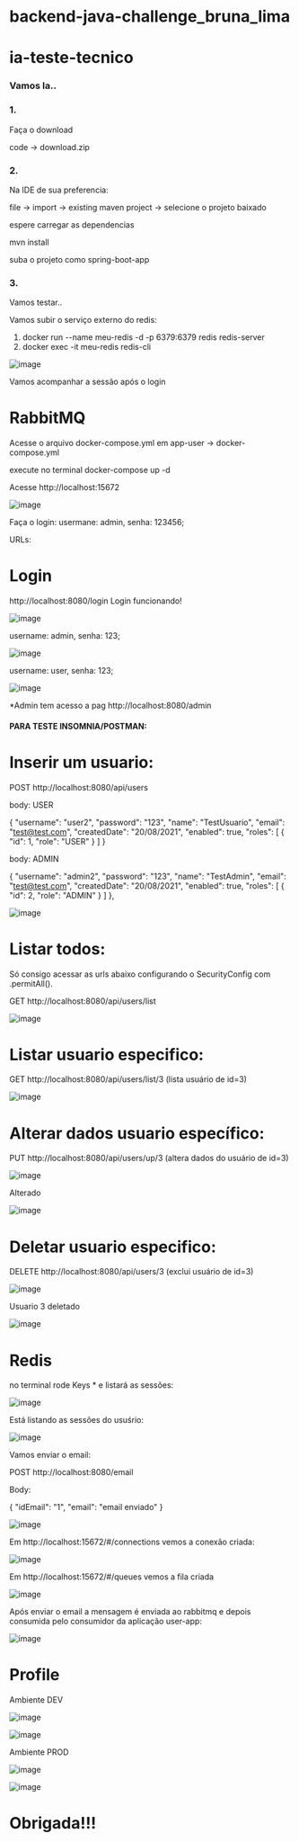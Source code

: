 # backend-java-challenge_bruna_lima

# ia-teste-tecnico

<h3>Vamos la..</h3>


<h3>1.</h3> Faça o download

code -> download.zip

<h3>2.</h3> Na IDE de sua preferencia:

file -> import -> existing maven project -> selecione o projeto baixado

espere carregar as dependencias

mvn install

suba o projeto como spring-boot-app

<h3>3.</h3> Vamos testar..


Vamos subir o serviço externo do redis:

1. docker run --name meu-redis -d -p 6379:6379 redis redis-server
2. docker exec -it meu-redis redis-cli

![image](https://user-images.githubusercontent.com/39420860/130433049-98605cfd-7136-4fe0-bde8-5660e4eba32b.png)

Vamos acompanhar a sessão após o login

  


<h1>RabbitMQ</h1>

Acesse o arquivo docker-compose.yml em app-user -> docker-compose.yml

execute no terminal docker-compose up -d

Acesse http://localhost:15672

![image](https://user-images.githubusercontent.com/39420860/130442066-240b57cb-4ec1-4873-a593-477f3069db57.png)


Faça o login: usermane: admin, senha: 123456;




URLs: 

#  Login

http://localhost:8080/login Login funcionando!

![image](https://user-images.githubusercontent.com/39420860/130431416-4a113f59-2576-4ee7-b776-39dfdd4f0dc3.png)



username: admin, senha: 123; 

![image](https://user-images.githubusercontent.com/39420860/130431136-311fcc18-25c5-4a5d-9484-b75c3045ad5f.png)


username: user, senha: 123;

![image](https://user-images.githubusercontent.com/39420860/130431322-69f62ee2-8e9e-4658-8dee-e918a5ee2aa6.png)


*Admin tem acesso a pag http://localhost:8080/admin

<h4>PARA TESTE INSOMNIA/POSTMAN:</h4> 


#  Inserir um usuario:

POST http://localhost:8080/api/users

body: USER

{
  "username": "user2",
  "password": "123",
  "name": "TestUsuario",
  "email": "test@test.com",
  "createdDate": "20/08/2021",
  "enabled": true,
  "roles": [
    {
      "id": 1,
      "role": "USER"
    }
  ]
}

body: ADMIN

 {
    "username": "admin2",
    "password": "123",
    "name": "TestAdmin",
    "email": "test@test.com",
    "createdDate": "20/08/2021",
    "enabled": true,
    "roles": [
      {
        "id": 2,
        "role": "ADMIN"
      }
    ]
  },

![image](https://user-images.githubusercontent.com/39420860/130431769-3a158e42-53b9-457a-9a5f-b305d3eaf774.png)


#  Listar todos:

Só consigo acessar as urls abaixo configurando o SecurityConfig com .permitAll().

GET http://localhost:8080/api/users/list

![image](https://user-images.githubusercontent.com/39420860/130431923-159a6117-f246-4953-a526-bfb20c2acaca.png)


#  Listar usuario especifico:

GET http://localhost:8080/api/users/list/3
(lista usuário de id=3)

![image](https://user-images.githubusercontent.com/39420860/130432036-615e377a-4b59-4c7c-97e5-733cf12f78b2.png)


#  Alterar dados usuario específico:

PUT http://localhost:8080/api/users/up/3
(altera dados do usuário de id=3)

![image](https://user-images.githubusercontent.com/39420860/130432288-fe3dd220-43dc-4742-96f9-638d335dbedd.png)

Alterado

![image](https://user-images.githubusercontent.com/39420860/130432512-25b9a2f6-fa94-464a-a896-da7b90379ffb.png)



#  Deletar usuario especifico:

DELETE http://localhost:8080/api/users/3
(exclui usuário de id=3)

![image](https://user-images.githubusercontent.com/39420860/130432598-141e188c-46d0-4f8f-b1f5-34c40d428fe5.png)

Usuario 3 deletado

![image](https://user-images.githubusercontent.com/39420860/130432739-31b77e83-7709-4189-b113-b9b76bbfa54f.png)

<h1>Redis</h1>

no terminal rode Keys * e listará as sessões:
  
  ![image](https://user-images.githubusercontent.com/39420860/130433251-b88c37e5-c994-41b7-b469-192affdfb3ed.png)
  
Está listando as sessões do usuśrio:
  
  ![image](https://user-images.githubusercontent.com/39420860/130433525-f7e5fe47-bb2f-459c-b8a4-a4885472c01b.png)
  

Vamos enviar o email: 

POST http://localhost:8080/email

Body:

{
  "idEmail": "1",
  "email": "email enviado"
}

![image](https://user-images.githubusercontent.com/39420860/130434062-19506690-bac8-4528-9789-74867dfc24a9.png)


Em http://localhost:15672/#/connections vemos a conexão criada:

![image](https://user-images.githubusercontent.com/39420860/130434319-7fd516b8-3404-4b40-9476-2fde1fb272d1.png)

Em http://localhost:15672/#/queues vemos a fila criada 


![image](https://user-images.githubusercontent.com/39420860/130434486-5d9e44c7-165d-4292-a217-20b51f607082.png)

Após enviar o email a mensagem é enviada ao rabbitmq e depois consumida pelo consumidor da aplicação user-app:

![image](https://user-images.githubusercontent.com/39420860/130434866-7c75b1dd-8f6e-4ee0-88e1-471ebb97f47b.png)


<h1>Profile</h1>


Ambiente DEV

![image](https://user-images.githubusercontent.com/39420860/130438489-d64bbebb-7c0b-4b5c-80e8-427f744d9398.png)

![image](https://user-images.githubusercontent.com/39420860/130438621-051a6748-1689-4e29-b128-fde788f6314d.png)

Ambiente PROD

![image](https://user-images.githubusercontent.com/39420860/130438793-44d96eb4-6908-4ad9-9b71-6bd6d15a7a84.png)

![image](https://user-images.githubusercontent.com/39420860/130438708-64e63801-1793-48a5-9400-97eb4b529c9a.png)









<h1>Obrigada!!!</h1>



